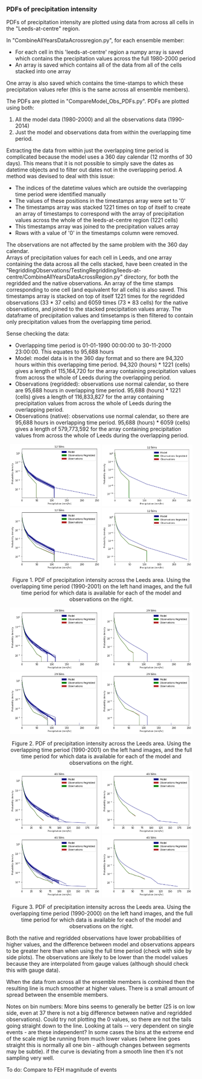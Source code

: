 ### PDFs of precipitation intensity

PDFs of precipitation intensity are plotted using data from across all cells in the "Leeds-at-centre" region.  

In "CombineAllYearsDataAcrossregion.py", for each ensemble member:
* For each cell in this 'leeds-at-centre' region a numpy array is saved which contains the precipitation values across the full 1980-2000 period
* An array is saved which contains all of the data from all of the cells stacked into one array   

One array is also saved which contains the time-stamps to which these precipitation values refer (this is the same across all ensemble members).  

The PDFs are plotted in "CompareModel_Obs_PDFs.py". PDFs are plotted using both:
1. All the model data (1980-2000) and all the observations data (1990-2014)
2. Just the model and observations data from within the overlapping time period.  

Extracting the data from within just the overlapping time period is complicated because the model uses a 360 day calendar (12 months of 30 days). This means that it is not possible to simply save the dates as datetime objects and to filter out dates not in the overlapping period. A method was devised to deal with this issue:
* The indices of the datetime values which are outside the overlapping time period were identified manually
* The values of these positions in the timestamps array were set to  '0'
* The timestamps array was stacked 1221 times on top of itself to create an array of timestamps to correspond with the array of precipitation values across the whole of the leeds-at-centre region (1221 cells)
* This timestamps array was joined to the precipitation values array
* Rows with a value of '0' in the timestamps column were removed.

The observations are not affected by the same problem with the 360 day calendar.  
Arrays of precipitation values for each cell in Leeds, and one array containing the data across all the cells stacked, have been created in the "RegriddingObservations/TestingRegridding/leeds-at-centre/CombineAllYearsDataAcrossRegion.py" directory, for both the regridded and the native observations. An array of the time stamps corresponding to one cell (and equivalent for all cells) is also saved. This timestamps array is stacked on top of itself 1221 times for the regridded observations (33 * 37 cells) and 6059 times (73 * 83 cells) for the native observations, and joined to the stacked precipitation values array. The dataframe of precipitation values and timsetamps is then filtered to contain only precipitation values from the overlapping time period.  

Sense checking the data:
* Overlapping time period is 01-01-1990 00:00:00 to 30-11-2000 23:00:00. This equates to 95,688 hours  
* Model: model data is in the 360 day format and so there are 94,320 hours within this overlapping time period. 94,320 (hours) * 1221 (cells) gives a length of 115,164,720 for the array containing precipitation values from across the whole of Leeds during the overlapping period.
* Observations (regridded): observations use normal calendar, so there are 95,688 hours in overlapping time period. 95,688 (hours) * 1221 (cells) gives a length of 116,833,827 for the array containing precipitation values from across the whole of Leeds during the overlapping period.
* Observations (native): observations use normal calendar, so there are 95,688 hours in overlapping time period. 95,688 (hours) * 6059 (cells) gives a length of 579,773,592 for the array containing precipitation values from across the whole of Leeds during the overlapping period.


<p align="center">
  <img src="PDFs/OverlappingTimePeriod/AllEMsVSObs_12bins.png" width="240"  />  
  <img src="PDFs/OverlappingTimePeriod/CombinedEMsVSObs_12bins.png" width="240"  />
  <img src="PDFs/FullTimePeriod/AllEMsVSObs_12bins.png" width="240"  />  
  <img src="PDFs/FullTimePeriod/CombinedEMsVSObs_12bins.png" width="240"  />
<p align="center"> Figure 1. PDF of precipitation intensity across the Leeds area. Using the overlapping time period (1990-2001) on the left hand images, and the full time period for which data is available for each of the model and observations on the right. <p align="center">

<p align="center">
  <img src="PDFs/OverlappingTimePeriod/AllEMsVSObs_29bins.png" width="240"  />  
  <img src="PDFs/OverlappingTimePeriod/CombinedEMsVSObs_29bins.png" width="240"  />
  <img src="PDFs/FullTimePeriod/AllEMsVSObs_29bins.png" width="240"  />  
  <img src="PDFs/FullTimePeriod/CombinedEMsVSObs_29bins.png" width="240"  />
<p align="center"> Figure 2. PDF of precipitation intensity across the Leeds area. Using the overlapping time period (1990-2001) on the left hand images, and the full time period for which data is available for each of the model and observations on the right. <p align="center">
  
<p align="center">
  <img src="PDFs/OverlappingTimePeriod/AllEMsVSObs_41bins_NoZeros.png" width="240"  />  
  <img src="PDFs/OverlappingTimePeriod/CombinedEMsVSObs_41bins_NoZeros.png" width="240"  />
  <img src="PDFs/FullTimePeriod/AllEMsVSObs_41bins_NoZeros.png" width="240"  />  
  <img src="PDFs/FullTimePeriod/CombinedEMsVSObs_41bins_NoZeros.png" width="240"  />
<p align="center"> Figure 3. PDF of precipitation intensity across the Leeds area. Using the overlapping time period (1990-2000) on the left hand images, and the full time period for which data is available for each of the model and observations on the right. <p align="center">

Both the native and regridded observations have lower probabilities of higher values, and the difference between model and observations appears to be greater here than when using the full time period (check with side by side plots). The observations are likely to be lower than the model values because they are interpolated from gauge values (although should check this with gauge data).  

When the data from across all the ensemble members is combined then the resulting line is much smoother at higher values. There is a small amount of spread between the ensemble members. 

Notes on bin numbers: More bins seems to generally be better (25 is on low side, even at 37 there is not a big difference between native and regridded observations). Could try not plotting the 0 values, so there are not the tails going straight down to the line. Looking at tails -- very dependent on single events - are these independent? In some cases the bins at the extreme end of the scale migt be running from much lower values (where line goes straight this is normally all one bin - although changes between segments may be subtle). if the curve is deviating from a smooth line then it's not sampling very well.

To do: Compare to FEH magnitude of events
